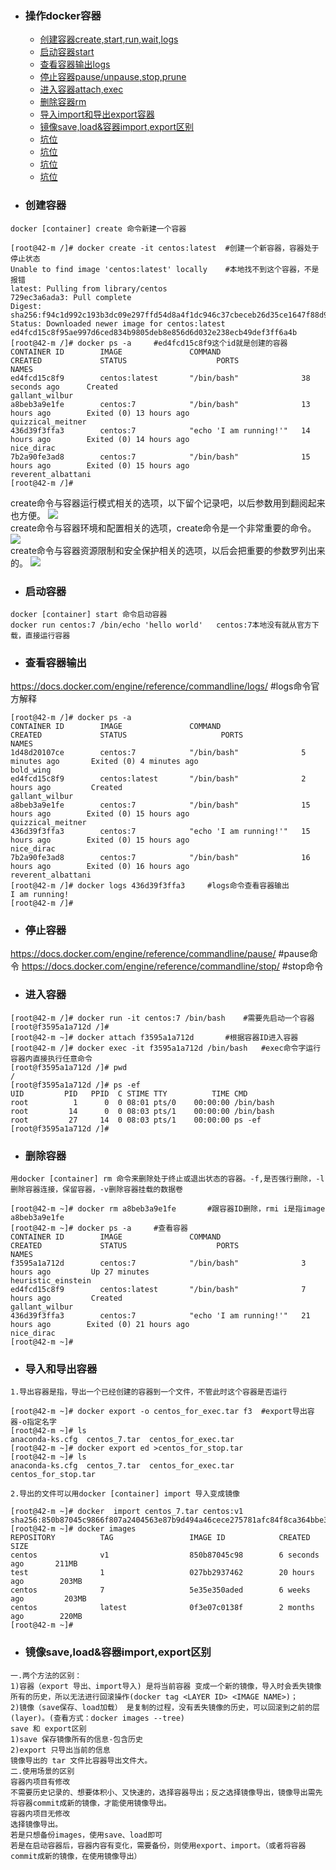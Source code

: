 + ### 操作docker容器
    + [创建容器create,start,run,wait,logs](#创建容器)
	+ [启动容器start](#启动容器)
	+ [查看容器输出logs](#查看容器输出)
	+ [停止容器pause/unpause,stop,prune](#停止容器)
	+ [进入容器attach,exec](#进入容器)
	+ [删除容器rm](#删除容器)
	+ [导入import和导出export容器](#导入和导出容器)
	+ [镜像save,load&容器import,export区别](#镜像save,load&容器import,export区别)
	+ [坑位](#坑位)
	+ [坑位](#坑位)
	+ [坑位](#坑位)
	+ [坑位](#坑位)
+ ### 创建容器
`docker [container] create 命令新建一个容器`    
```
[root@42-m /]# docker create -it centos:latest	#创建一个新容器，容器处于停止状态
Unable to find image 'centos:latest' locally	#本地找不到这个容器，不是报错
latest: Pulling from library/centos
729ec3a6ada3: Pull complete 
Digest: sha256:f94c1d992c193b3dc09e297ffd54d8a4f1dc946c37cbeceb26d35ce1647f88d9
Status: Downloaded newer image for centos:latest
ed4fcd15c8f95ae997d6ced834b9805deb8e856d6d032e238ecb49def3ff6a4b
[root@42-m /]# docker ps -a		#ed4fcd15c8f9这个id就是创建的容器
CONTAINER ID        IMAGE               COMMAND                  CREATED             STATUS                    PORTS               NAMES
ed4fcd15c8f9        centos:latest       "/bin/bash"              38 seconds ago      Created                                       gallant_wilbur
a8beb3a9e1fe        centos:7            "/bin/bash"              13 hours ago        Exited (0) 13 hours ago                       quizzical_meitner
436d39f3ffa3        centos:7            "echo 'I am running!'"   14 hours ago        Exited (0) 14 hours ago                       nice_dirac
7b2a90fe3ad8        centos:7            "/bin/bash"              15 hours ago        Exited (0) 15 hours ago                       reverent_albattani
[root@42-m /]#
```
create命令与容器运行模式相关的选项，以下留个记录吧，以后参数用到翻阅起来也方便。
![](https://github.com/Kingserch/Job-accumulation/blob/Docker/images/create1.jpg)  
create命令与容器环境和配置相关的选项，create命令是一个非常重要的命令。
![](https://github.com/Kingserch/Job-accumulation/blob/Docker/images/create2.jpg)  
create命令与容器资源限制和安全保护相关的选项，以后会把重要的参数罗列出来的。
![](https://github.com/Kingserch/Job-accumulation/blob/Docker/images/create3.jpg)  
+ ### 启动容器
`docker [container] start 命令启动容器`  
`docker run centos:7 /bin/echo 'hello world'   centos:7本地没有就从官方下载，直接运行容器`
+ ### 查看容器输出
https://docs.docker.com/engine/reference/commandline/logs/	#logs命令官方解释
```
[root@42-m /]# docker ps -a
CONTAINER ID        IMAGE               COMMAND                  CREATED             STATUS                     PORTS               NAMES
1d48d20107ce        centos:7            "/bin/bash"              5 minutes ago       Exited (0) 4 minutes ago                       bold_wing
ed4fcd15c8f9        centos:latest       "/bin/bash"              2 hours ago         Created                                        gallant_wilbur
a8beb3a9e1fe        centos:7            "/bin/bash"              15 hours ago        Exited (0) 15 hours ago                        quizzical_meitner
436d39f3ffa3        centos:7            "echo 'I am running!'"   15 hours ago        Exited (0) 15 hours ago                        nice_dirac
7b2a90fe3ad8        centos:7            "/bin/bash"              16 hours ago        Exited (0) 16 hours ago                        reverent_albattani
[root@42-m /]# docker logs 436d39f3ffa3		#logs命令查看容器输出
I am running!
[root@42-m /]#
```
+ ### 停止容器
https://docs.docker.com/engine/reference/commandline/pause/ #pause命令
https://docs.docker.com/engine/reference/commandline/stop/	#stop命令
+ ### 进入容器
```
[root@42-m /]# docker run -it centos:7 /bin/bash	#需要先启动一个容器
[root@f3595a1a712d /]#
[root@42-m ~]# docker attach f3595a1a712d		#根据容器ID进入容器
[root@42-m /]# docker exec -it f3595a1a712d /bin/bash	#exec命令字运行容器内直接执行任意命令
[root@f3595a1a712d /]# pwd
/
[root@f3595a1a712d /]# ps -ef
UID         PID   PPID  C STIME TTY          TIME CMD
root          1      0  0 08:01 pts/0    00:00:00 /bin/bash
root         14      0  0 08:03 pts/1    00:00:00 /bin/bash
root         27     14  0 08:03 pts/1    00:00:00 ps -ef
[root@f3595a1a712d /]#
```
+ ### 删除容器
`用docker [container] rm 命令来删除处于终止或退出状态的容器。-f,是否强行删除，-l删除容器连接，保留容器，-v删除容器挂载的数据卷`
```
[root@42-m ~]# docker rm a8beb3a9e1fe 		#跟容器ID删除，rmi i是指image 
a8beb3a9e1fe
[root@42-m ~]# docker ps -a		#查看容器
CONTAINER ID        IMAGE               COMMAND                  CREATED             STATUS                    PORTS               NAMES
f3595a1a712d        centos:7            "/bin/bash"              3 hours ago         Up 27 minutes                                 heuristic_einstein
ed4fcd15c8f9        centos:latest       "/bin/bash"              7 hours ago         Created                                       gallant_wilbur
436d39f3ffa3        centos:7            "echo 'I am running!'"   21 hours ago        Exited (0) 21 hours ago                       nice_dirac
[root@42-m ~]#
```
+ ### 导入和导出容器
`1.导出容器是指，导出一个已经创建的容器到一个文件，不管此时这个容器是否运行`
```
[root@42-m ~]# docker export -o centos_for_exec.tar f3	#export导出容器-o指定名字
[root@42-m ~]# ls
anaconda-ks.cfg  centos_7.tar  centos_for_exec.tar
[root@42-m ~]# docker export ed >centos_for_stop.tar
[root@42-m ~]# ls
anaconda-ks.cfg  centos_7.tar  centos_for_exec.tar  centos_for_stop.tar
```
`2.导出的文件可以用docker [container] import 导入变成镜像`
```
[root@42-m ~]# docker  import centos_7.tar centos:v1	
sha256:850b87045c9866f807a2404563e87b9d494a46cece275781afc84f8ca364bbe3
[root@42-m ~]# docker images
REPOSITORY          TAG                 IMAGE ID            CREATED             SIZE
centos              v1                  850b87045c98        6 seconds ago       211MB
test                1                   027bb2937462        20 hours ago        203MB
centos              7                   5e35e350aded        6 weeks ago         203MB
centos              latest              0f3e07c0138f        2 months ago        220MB
[root@42-m ~]#
```
+ ### 镜像save,load&容器import,export区别
```
一.两个方法的区别：
1)容器（export 导出、import导入) 是将当前容器 变成一个新的镜像，导入时会丢失镜像所有的历史，所以无法进行回滚操作(docker tag <LAYER ID> <IMAGE NAME>)；
2)镜像（save保存、load加载） 是复制的过程，没有丢失镜像的历史，可以回滚到之前的层(layer)。(查看方式：docker images --tree)
save 和 export区别
1)save 保存镜像所有的信息-包含历史
2)export 只导出当前的信息
镜像导出的 tar 文件比容器导出文件大。
二.使用场景的区别
容器内项目有修改
不需要历史记录的、想要体积小、又快速的，选择容器导出；反之选择镜像导出，镜像导出需先将容器commit成新的镜像，才能使用镜像导出。
容器内项目无修改
选择镜像导出。
若是只想备份images，使用save、load即可
若是在启动容器后，容器内容有变化，需要备份，则使用export、import。（或者将容器commit成新的镜像，在使用镜像导出）
```
